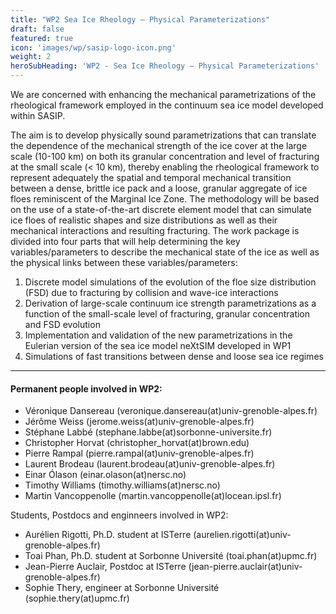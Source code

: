 ```yaml
---
title: "WP2 Sea Ice Rheology — Physical Parameterizations"
draft: false
featured: true
icon: 'images/wp/sasip-logo-icon.png'
weight: 2
heroSubHeading: 'WP2 - Sea Ice Rheology — Physical Parameterizations'
---
```


We are concerned with enhancing the mechanical parametrizations of the rheological framework employed in the continuum sea ice model developed within SASIP. 

The aim is to develop physically sound parametrizations that can translate the dependence of the mechanical strength of the ice cover at the large scale (10-100 km) on both its granular concentration and level of fracturing at the small scale (< 10 km), thereby enabling the rheological framework to represent adequately the spatial and temporal mechanical transition between a dense, brittle ice pack and a loose, granular aggregate of ice floes reminiscent of the Marginal Ice Zone. The methodology will be based on the use of a state-of-the-art discrete element model that can simulate ice floes of realistic shapes and size distributions as well as their mechanical interactions and resulting fracturing. The work package is divided into four parts that will help determining the key variables/parameters to describe the mechanical state of the ice as well as the physical links between these variables/parameters:

 1. Discrete model simulations of the evolution of the floe size distribution (FSD) due to fracturing by collision and wave-ice interactions
 2. Derivation of large-scale continuum ice strength parametrizations as a function of the small-scale level of fracturing, granular concentration and FSD evolution
 3. Implementation and validation of the new parametrizations in the Eulerian version of the sea ice model neXtSIM developed in WP1
 4. Simulations of fast transitions between dense and loose sea ice regimes

---
#### Permanent people involved in WP2:

 - Véronique Dansereau (veronique.dansereau(at)univ-grenoble-alpes.fr)
 - Jérôme Weiss (jerome.weiss(at)univ-grenoble-alpes.fr)
 - Stéphane Labbé (stephane.labbe(at)sorbonne-universite.fr)
 - Christopher Horvat (christopher_horvat(at)brown.edu)
 - Pierre Rampal (pierre.rampal(at)univ-grenoble-alpes.fr)
 - Laurent Brodeau (laurent.brodeau(at)univ-grenoble-alpes.fr)
 - Einar Ólason (einar.olason(at)nersc.no)
 - Timothy Williams (timothy.williams(at)nersc.no)
 - Martin Vancoppenolle (martin.vancoppenolle(at)locean.ipsl.fr)
 
Students, Postdocs and enginneers involved in WP2:

 - Aurélien Rigotti, Ph.D. student at ISTerre (aurelien.rigotti(at)univ-grenoble-alpes.fr)
 - Toai Phan, Ph.D. student at Sorbonne Université (toai.phan(at)upmc.fr)
 - Jean-Pierre Auclair, Postdoc at ISTerre (jean-pierre.auclair(at)univ-grenoble-alpes.fr)
 - Sophie Thery, engineer at Sorbonne Université (sophie.thery(at)upmc.fr)
